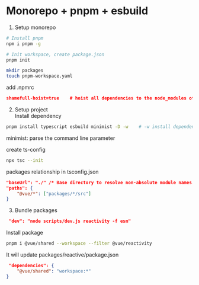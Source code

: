 # Monorepo + pnpm + esbuild
1. Setup monorepo
```sh
# Install pnpm
npm i pnpm -g

# Init workspace, create package.json
pnpm init  

mkdir packages
touch pnpm-workspace.yaml

```

add .npmrc
```json
shamefull-hoist=true    # hoist all dependencies to the node_modules of the root directory
```  

2. Setup project  
Install dependency
```sh
pnpm install typescript esbuild minimist -D -w    # -w install dependencies to root 
```
minimist: parse the command line parameter

create ts-config
```sh
npx tsc --init
```

packages relationship in tsconfig.json
```json
"baseUrl": "./" /* Base directory to resolve non-absolute module names. */,
"paths": {
    "@vue/*": ["packages/*/src"]
}
```
3. Bundle packages

```json
 "dev": "node scripts/dev.js reactivity -f esm"
```


Install package
```sh
pnpm i @vue/shared --workspace --filter @vue/reactivity
```
It will update packages/reactive/package.json
```json
 "dependencies": {
    "@vue/shared": "workspace:*"
}
```


